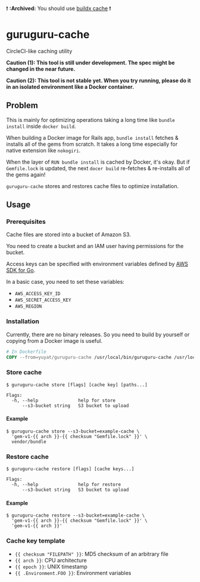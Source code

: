 :exclamation: **:Archived:** You should use [buildx cache](https://docs.docker.com/engine/reference/commandline/buildx_build/#cache-from) :exclamation:

# guruguru-cache

CircleCI-like caching utility

**Caution (1): This tool is still under development. The spec might be changed in the near future.**

**Caution (2): This tool is not stable yet. When you try running, please do it in an isolated environment like a Docker container.**


## Problem

This is mainly for optimizing operations taking a long time like `bundle install` inside `docker build`.

When building a Docker image for Rails app, `bundle install` fetches & installs all of the gems from scratch. It takes a long time especially for native extension like `nokogiri`.

When the layer of `RUN bundle install` is cached by Docker, it's okay. But if `Gemfile.lock` is updated, the next `docer build` re-fetches & re-installs all of the gems again!

`guruguru-cache` stores and restores cache files to optimize installation.

## Usage

### Prerequisites

Cache files are stored into a bucket of Amazon S3.

You need to create a bucket and an IAM user having permissions for the bucket.

Access keys can be specified with environment variables defined by [AWS SDK for Go](https://docs.aws.amazon.com/ja_jp/sdk-for-go/v1/developer-guide/configuring-sdk.html).

In a basic case, you need to set these variables:

* `AWS_ACCESS_KEY_ID`
* `AWS_SECRET_ACCESS_KEY`
* `AWS_REGION`

### Installation

Currently, there are no binary releases. So you need to build by yourself or copying from a Docker image is useful.

```dockerfile
# In Dockerfile
COPY --from=yuyat/guruguru-cache /usr/local/bin/guruguru-cache /usr/local/bin
```

### Store cache

```
$ guruguru-cache store [flags] [cache key] [paths...]

Flags:
  -h, --help               help for store
      --s3-bucket string   S3 bucket to upload
```

#### Example

```
$ guruguru-cache store --s3-bucket=example-cache \
  'gem-v1-{{ arch }}-{{ checksum "Gemfile.lock" }}' \
  vendor/bundle
```

### Restore cache

```
$ guruguru-cache restore [flags] [cache keys...]

Flags:
  -h, --help               help for restore
      --s3-bucket string   S3 bucket to upload
```

#### Example

```
$ guruguru-cache restore --s3-bucket=example-cache \
  'gem-v1-{{ arch }}-{{ checksum "Gemfile.lock" }}' \
  'gem-v1-{{ arch }}'
```

### Cache key template

* `{{ checksum "FILEPATH" }}`: MD5 checksum of an arbitrary file
* `{{ arch }}`: CPU architecture
* `{{ epoch }}`: UNIX timestamp
* `{{ .Environment.FOO }}`: Environment variables
